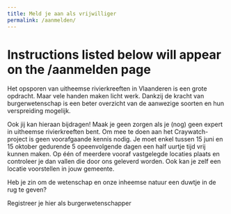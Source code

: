 ```yaml
---
title: Meld je aan als vrijwilliger
permalink: /aanmelden/
---
```

# Instructions listed below will appear on the /aanmelden page

Het opsporen van uitheemse rivierkreeften in Vlaanderen is een grote opdracht. Maar vele handen maken licht werk. Dankzij de kracht van burgerwetenschap is een beter overzicht van de aanwezige soorten en hun verspreiding mogelijk.

Ook jij kan hieraan bijdragen! Maak je geen zorgen als je (nog) geen expert in uitheemse rivierkreeften bent. Om mee te doen aan het Craywatch-project is geen voorafgaande kennis nodig. Je moet enkel tussen 15 juni en 15 oktober gedurende 5 opeenvolgende dagen een half uurtje tijd vrij kunnen maken. Op één of meerdere vooraf vastgelegde locaties plaats en controleer je dan vallen die door ons geleverd worden. Ook kan je zelf een locatie voorstellen in jouw gemeente. 

Heb je zin om de wetenschap en onze inheemse natuur een duwtje in de rug te geven? 

Registreer je hier als burgerwetenschapper 

<!-- Link naar Google Sheet om als vrijwilliger aan te melden -->

